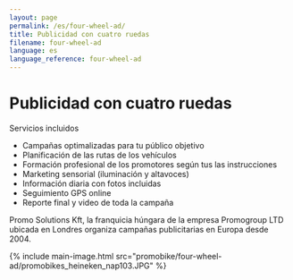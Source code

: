 ```yaml
---
layout: page
permalink: /es/four-wheel-ad/
title: Publicidad con cuatro ruedas
filename: four-wheel-ad
language: es
language_reference: four-wheel-ad
---
```


# Publicidad con cuatro ruedas

Servicios incluidos

- Campañas optimalizadas para tu público objetivo
- Planificación de las rutas de los vehículos
- Formación profesional de los promotores según tus las instrucciones
- Marketing sensorial (iluminación y altavoces)
- Información diaria con fotos incluidas
- Seguimiento GPS online
- Reporte final y video de toda la campaña

Promo Solutions Kft, la franquicia húngara de la empresa Promogroup LTD ubicada
en Londres organiza campañas publicitarias en Europa desde 2004.

{% include main-image.html src="promobike/four-wheel-ad/promobikes_heineken_nap103.JPG" %}
